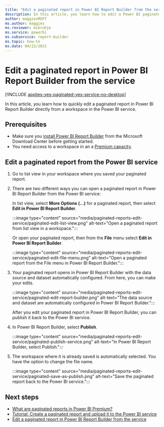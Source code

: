 ```yaml
---
title: "Edit a paginated report in Power BI Report Builder from the service"
description: In this article, you learn how to edit a Power BI paginated report by starting from the Power BI service.
author: maggiesMSFT
ms.author: maggies
ms.reviewer: mibruhje
ms.service: powerbi
ms.subservice: report-builder
ms.topic: how-to
ms.date: 04/22/2021
---
```


# Edit a paginated report in Power BI Report Builder from the service 

[!INCLUDE [applies-yes-paginated-yes-service-no-desktop](../includes/applies-yes-paginated-yes-service-no-desktop.md)] 

In this article, you learn how to quickly edit a paginated report in Power BI Report Builder directly from a workspace in the Power BI service. 

## Prerequisites

- Make sure you [install Power BI Report Builder](https://go.microsoft.com/fwlink/?linkid=2086513) from the Microsoft Download Center before getting started.
- You need access to a workspace in an a [Premium capacity](../admin/service-premium-what-is.md).

## Edit a paginated report from the Power BI service

1. Go to list view in your workspace where you saved your paginated report.
2. There are two different ways you can open a paginated report in Power BI Report Builder from the Power BI service:

    In list view, select **More Options (…)** for a paginated report, then select **Edit in Power BI Report Builder**. 

    :::image type="content" source="media/paginated-reports-edit-service/paginated-edit-list-view.png" alt-text="Open a paginated report from list view in a workspace.":::
 
    Or open your paginated report, then from the **File** menu select **Edit in Power BI Report Builder**. 

    :::image type="content" source="media/paginated-reports-edit-service/paginated-edit-file-menu.png" alt-text="Open a paginated report from the File menu in Power BI Report Builder.":::
 
3. Your paginated report opens in Power BI Report Builder with the data source and dataset automatically configured. From here, you can make your edits.

    :::image type="content" source="media/paginated-reports-edit-service/paginated-edit-report-builder.png" alt-text="The data source and dataset are automatically configured in Power BI Report Builder.":::
 
    After you edit your paginated report in Power BI Report Builder, you can publish it back to the Power BI service.

1. In Power BI Report Builder, select **Publish**. 

    :::image type="content" source="media/paginated-reports-edit-service/paginated-publish-service.png" alt-text="In Power BI Report Builder, select Publish.":::

1. The workspace where it is already saved is automatically selected. You have the option to change the file name.

    :::image type="content" source="media/paginated-reports-edit-service/paginated-save-as-publish.png" alt-text="Save the paginated report back to the Power BI service.":::
 
## Next steps 

- [What are paginated reports in Power BI Premium?](paginated-reports-report-builder-power-bi.md)  
- [Tutorial: Create a paginated report and upload it to the Power BI service](paginated-reports-quickstart-aw.md)
- [Edit a paginated report in Power BI Report Builder from the service](paginated-reports-download-rdl.md)


